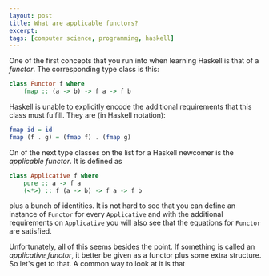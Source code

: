 ```yaml
---
layout: post
title: What are applicable functors?
excerpt: 
tags: [computer science, programming, haskell]
---
```


One of the first concepts that you run into when learning Haskell is that of a *functor*. The corresponding type class is this:
```haskell
class Functor f where
    fmap :: (a -> b) -> f a -> f b
```
Haskell is unable to explicitly encode the additional requirements that this class must fulfill. They are (in Haskell notation):
```haskell
fmap id = id
fmap (f . g) = (fmap f) . (fmap g)
```

On of the next type classes on the list for a Haskell newcomer is the *applicable functor*. It is defined as

```haskell
class Applicative f where
    pure :: a -> f a
    (<*>) :: f (a -> b) -> f a -> f b
```

plus a bunch of identities. It is not hard to see that you can define an instance of `Functor` for every `Applicative` and with the additional requirements on `Applicative` you will also see that the equations for `Functor` are satisfied.

Unfortunately, all of this seems besides the point. If something is called an *applicative functor*, it better be given as a functor plus some extra structure. So let's get to that. A common way to look at it is that 